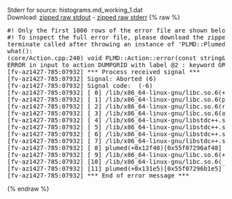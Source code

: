 Stderr for source:  histograms.md_working_1.dat   
Download: [zipped raw stdout](histograms.md_working_1.dat.plumed.stdout.txt.zip) - [zipped raw stderr](histograms.md_working_1.dat.plumed.stderr.txt.zip) 
{% raw %}
<pre>
#! Only the first 1000 rows of the error file are shown below
#! To inspect the full error file, please download the zipped raw stderr file above
terminate called after throwing an instance of 'PLMD::Plumed::ExceptionError'
what():
(core/Action.cpp:240) void PLMD::Action::error(const string&) const
ERROR in input to action DUMPGRID with label @2 : keyword GRID is compulsory for this action
[fv-az1427-785:07932] *** Process received signal ***
[fv-az1427-785:07932] Signal: Aborted (6)
[fv-az1427-785:07932] Signal code:  (-6)
[fv-az1427-785:07932] [ 0] /lib/x86_64-linux-gnu/libc.so.6(+0x42520)[0x7f55e4042520]
[fv-az1427-785:07932] [ 1] /lib/x86_64-linux-gnu/libc.so.6(pthread_kill+0x12c)[0x7f55e40969fc]
[fv-az1427-785:07932] [ 2] /lib/x86_64-linux-gnu/libc.so.6(raise+0x16)[0x7f55e4042476]
[fv-az1427-785:07932] [ 3] /lib/x86_64-linux-gnu/libc.so.6(abort+0xd3)[0x7f55e40287f3]
[fv-az1427-785:07932] [ 4] /lib/x86_64-linux-gnu/libstdc++.so.6(+0xa2b9e)[0x7f55e44a2b9e]
[fv-az1427-785:07932] [ 5] /lib/x86_64-linux-gnu/libstdc++.so.6(+0xae20c)[0x7f55e44ae20c]
[fv-az1427-785:07932] [ 6] /lib/x86_64-linux-gnu/libstdc++.so.6(+0xae277)[0x7f55e44ae277]
[fv-az1427-785:07932] [ 7] /lib/x86_64-linux-gnu/libstdc++.so.6(__cxa_rethrow+0x4b)[0x7f55e44ae52b]
[fv-az1427-785:07932] [ 8] plumed(+0x12f48)[0x55f07296af48]
[fv-az1427-785:07932] [ 9] /lib/x86_64-linux-gnu/libc.so.6(+0x29d90)[0x7f55e4029d90]
[fv-az1427-785:07932] [10] /lib/x86_64-linux-gnu/libc.so.6(__libc_start_main+0x80)[0x7f55e4029e40]
[fv-az1427-785:07932] [11] plumed(+0x131e5)[0x55f07296b1e5]
[fv-az1427-785:07932] *** End of error message ***
</pre>
{% endraw %}
